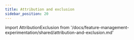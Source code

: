```yaml
---
title: Attribution and exclusion
sidebar_position: 20
---
```


import AttributionExclusion from '/docs/feature-management-experimentation/shared/attribution-and-exclusion.md'

<AttributionExclusion />